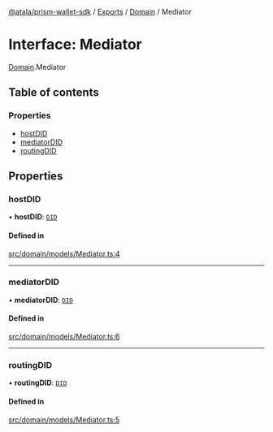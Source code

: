 [@atala/prism-wallet-sdk](../README.md) / [Exports](../modules.md) / [Domain](../modules/Domain.md) / Mediator

# Interface: Mediator

[Domain](../modules/Domain.md).Mediator

## Table of contents

### Properties

- [hostDID](Domain.Mediator.md#hostdid)
- [mediatorDID](Domain.Mediator.md#mediatordid)
- [routingDID](Domain.Mediator.md#routingdid)

## Properties

### hostDID

• **hostDID**: [`DID`](../classes/Domain.DID.md)

#### Defined in

[src/domain/models/Mediator.ts:4](https://github.com/input-output-hk/atala-prism-wallet-sdk-ts/blob/f8f2652/src/domain/models/Mediator.ts#L4)

___

### mediatorDID

• **mediatorDID**: [`DID`](../classes/Domain.DID.md)

#### Defined in

[src/domain/models/Mediator.ts:6](https://github.com/input-output-hk/atala-prism-wallet-sdk-ts/blob/f8f2652/src/domain/models/Mediator.ts#L6)

___

### routingDID

• **routingDID**: [`DID`](../classes/Domain.DID.md)

#### Defined in

[src/domain/models/Mediator.ts:5](https://github.com/input-output-hk/atala-prism-wallet-sdk-ts/blob/f8f2652/src/domain/models/Mediator.ts#L5)
